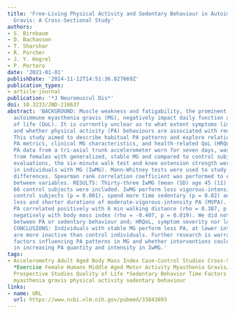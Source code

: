 ```yaml
---
title: 'Free-Living Physical Activity and Sedentary Behaviour in Autoimmune Myasthenia
  Gravis: A Cross-Sectional Study'
authors:
- S. Birnbaum
- D. Bachasson
- T. Sharshar
- R. Porcher
- J. Y. Hogrel
- P. Portero
date: '2021-01-01'
publishDate: '2024-11-12T14:51:36.827669Z'
publication_types:
- article-journal
publication: '*J Neuromuscul Dis*'
doi: 10.3233/JND-210637
abstract: 'BACKGROUND: Muscle weakness and fatigability, the prominent symptoms of
  autoimmune myasthenia gravis (MG), negatively impact daily function and quality
  of life (QoL). It is currently unclear as to what extent symptoms limit activity
  and whether physical activity (PA) behaviours are associated with reduced QoL. OBJECTIVES:
  This study aimed to describe habitual PA patterns and explore relationships between
  PA metrics, clinical MG characteristics, and health-related QoL (HRQoL). METHODS:
  PA data from a tri-axial trunk accelerometer worn for seven days, was collected
  from females with generalized, stable MG and compared to control subjects. MG-specific
  evaluations, the six-minute walk test and knee extension strength were assessed
  in individuals with MG (IwMG). Mann-Whitney tests were used to study between-group
  differences. Spearman rank correlation coefficient was performed to explore relationships
  between variables. RESULTS: Thirty-three IwMG (mean (SD) age 45 (11) years) and
  66 control subjects were included. IwMG perform less vigorous-intensity PA than
  control subjects (p = 0.001), spend more time sedentary (p = 0.02) and engage in
  less and shorter durations of moderate-vigorous-intensity PA (MVPA). For IwMG, habitual
  PA correlated positively with 6 min walking distance (rho = 0.387, p = 0.029) and
  negatively with body mass index (rho = -0.407, p = 0.019). We did not find any association
  between PA or sedentary behaviour and; HRQoL, symptom severity nor lower limb strength.
  CONCLUSIONS: Individuals with stable MG perform less PA, at lower intensities, and
  are more inactive than control individuals. Further research is warranted to understand
  factors influencing PA patterns in MG and whether interventions could be successful
  in increasing PA quantity and intensity in IwMG.'
tags:
- Accelerometry Adult Aged Body Mass Index Case-Control Studies Cross-Sectional Studies
  *Exercise Female Humans Middle Aged Motor Activity Myasthenia Gravis/*physiopathology
  Prospective Studies Quality of Life *Sedentary Behavior Time Factors Autoimmune
  myasthenia gravis physical activity sedentary behaviour
links:
- name: URL
  url: https://www.ncbi.nlm.nih.gov/pubmed/33843693
---
```

